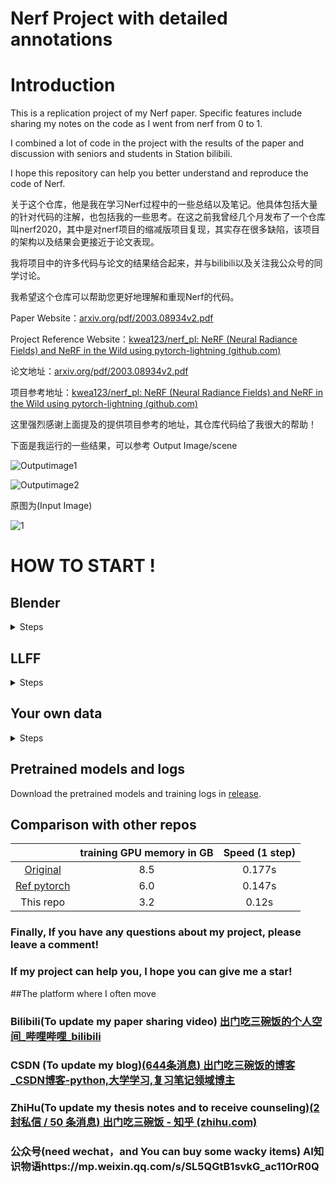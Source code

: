 #  Nerf Project with detailed annotations



# Introduction

This is a replication project of my Nerf paper. Specific features include sharing my notes on the code as I went from nerf from 0 to 1.

I combined a lot of code in the project with the results of the paper and discussion with seniors and students in Station bilibili.

I hope this repository can help you better understand and reproduce the code of Nerf.

关于这个仓库，他是我在学习Nerf过程中的一些总结以及笔记。他具体包括大量的针对代码的注解，也包括我的一些思考。在这之前我曾经几个月发布了一个仓库叫nerf2020，其中是对nerf项目的缩减版项目复现，其实存在很多缺陷，该项目的架构以及结果会更接近于论文表现。

我将项目中的许多代码与论文的结果结合起来，并与bilibili以及关注我公众号的同学讨论。

我希望这个仓库可以帮助您更好地理解和重现Nerf的代码。





Paper Website：[arxiv.org/pdf/2003.08934v2.pdf](https://arxiv.org/pdf/2003.08934v2.pdf)

Project Reference Website：[kwea123/nerf_pl: NeRF (Neural Radiance Fields) and NeRF in the Wild using pytorch-lightning (github.com)](https://github.com/kwea123/nerf_pl)



论文地址：[arxiv.org/pdf/2003.08934v2.pdf](https://arxiv.org/pdf/2003.08934v2.pdf)

项目参考地址：[kwea123/nerf_pl: NeRF (Neural Radiance Fields) and NeRF in the Wild using pytorch-lightning (github.com)](https://github.com/kwea123/nerf_pl)

这里强烈感谢上面提及的提供项目参考的地址，其仓库代码给了我很大的帮助！



下面是我运行的一些结果，可以参考
Output Image/scene

![Outputimage1]([github.com/KEXA1/Nerf_study/blob/master/results/blender/lego/003.png](https://github.com/KEXA1/Nerf_study/blob/master/results/blender/lego/003.png))

![Outputimage2]([Outputimage2](https://github.com/KEXA1/Nerf_study/blob/master/results/blender/lego/001.png))



原图为(Input Image)

![1](Inputimage1](https://github.com/KEXA1/Nerf_study/blob/master/data/plant/images/1.png))



# HOW TO  START  !

## Blender
<details>
  <summary>Steps</summary>

### Data download

Download `nerf_synthetic.zip` from [here](https://drive.google.com/drive/folders/128yBriW1IG_3NJ5Rp7APSTZsJqdJdfc1)

### Training model

Run (example)
```
python train.py \
   --dataset_name blender \
   --root_dir $BLENDER_DIR \
   --N_importance 64 --img_wh 400 400 --noise_std 0 \
   --num_epochs 16 --batch_size 1024 \
   --optimizer adam --lr 5e-4 \
   --lr_scheduler steplr --decay_step 2 4 8 --decay_gamma 0.5 \
   --exp_name exp
```

These parameters are chosen to best mimic the training settings in the original repo. See [opt.py](opt.py) for all configurations.

NOTE: the above configuration doesn't work for some scenes like `drums`, `ship`. In that case, consider increasing the `batch_size` or change the `optimizer` to `radam`. I managed to train on all scenes with these modifications.

You can monitor the training process by `tensorboard --logdir logs/` and go to `localhost:6006` in your browser.
</details>

## LLFF
<details>
  <summary>Steps</summary>

### Data download

Download `nerf_llff_data.zip` from [here](https://drive.google.com/drive/folders/128yBriW1IG_3NJ5Rp7APSTZsJqdJdfc1)

### Training model

Run (example)
```
python train.py \
   --dataset_name llff \
   --root_dir $LLFF_DIR \
   --N_importance 64 --img_wh 504 378 \
   --num_epochs 30 --batch_size 1024 \
   --optimizer adam --lr 5e-4 \
   --lr_scheduler steplr --decay_step 10 20 --decay_gamma 0.5 \
   --exp_name exp
```

These parameters are chosen to best mimic the training settings in the original repo. See [opt.py](opt.py) for all configurations.

You can monitor the training process by `tensorboard --logdir logs/` and go to `localhost:6006` in your browser.
</details>

## Your own data
<details>
  <summary>Steps</summary>

1. Install [COLMAP](https://github.com/colmap/colmap) following [installation guide](https://colmap.github.io/install.html)
2. Prepare your images in a folder (around 20 to 30 for forward facing, and 40 to 50 for 360 inward-facing)
3. Clone [LLFF](https://github.com/Fyusion/LLFF) and run `python img2poses.py $your-images-folder`
4. Train the model using the same command as in [LLFF](#llff). If the scene is captured in a 360 inward-facing manner, add `--spheric` argument.

For more details of training a good model, please see the video [here](#colab).
</details>

## Pretrained models and logs
Download the pretrained models and training logs in [release](https://github.com/kwea123/nerf_pl/releases).

## Comparison with other repos

|           | training GPU memory in GB | Speed (1 step) |
| :---:     |  :---:     | :---:   | 
| [Original](https://github.com/bmild/nerf)  |  8.5 | 0.177s |
| [Ref pytorch](https://github.com/yenchenlin/nerf-pytorch)  |  6.0 | 0.147s |
| This repo | 3.2 | 0.12s |


### Finally, If you have any questions about my project, please leave a comment!
### If my project can help you, I hope you can give me a star!
##The platform where I often move
### Bilibili(To update my paper sharing video) [出门吃三碗饭的个人空间_哔哩哔哩_bilibili](https://space.bilibili.com/38035003?spm_id_from=333.1007.0.0)
### CSDN (To update my blog)[(644条消息) 出门吃三碗饭的博客_CSDN博客-python,大学学习,复习笔记领域博主](https://blog.csdn.net/qq_40514113?spm=1000.2115.3001.5343)
### ZhiHu(To update my thesis notes and to receive counseling)[(2 封私信 / 50 条消息) 出门吃三碗饭 - 知乎 (zhihu.com)](https://www.zhihu.com/people/olkex)
### 公众号(need wechat，and You can buy some wacky items)  AI知识物语https://mp.weixin.qq.com/s/SL5QGtB1svkG_ac11OrR0Q
